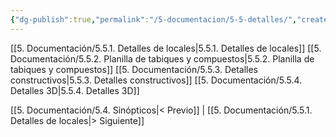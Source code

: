 ```yaml
---
{"dg-publish":true,"permalink":"/5-documentacion/5-5-detalles/","created":"2024-12-27T14:36:58.742-03:00","updated":"2025-01-29T19:37:06.307-03:00"}
---
```


[[5. Documentación/5.5.1. Detalles de locales\|5.5.1. Detalles de locales]]
[[5. Documentación/5.5.2. Planilla de tabiques y compuestos\|5.5.2. Planilla de tabiques y compuestos]]
[[5. Documentación/5.5.3. Detalles constructivos\|5.5.3. Detalles constructivos]]
[[5. Documentación/5.5.4. Detalles 3D\|5.5.4. Detalles 3D]]

[[5. Documentación/5.4. Sinópticos\|< Previo]] | [[5. Documentación/5.5.1. Detalles de locales\|> Siguiente]]